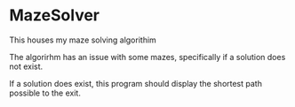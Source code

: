 # MazeSolver
This houses my maze solving algorithim

The algorirhm has an issue with some mazes, specifically if a solution does not exist. 

If a solution does exist, this program should display the shortest path possible to the exit.
